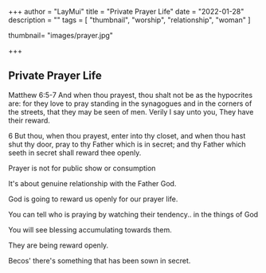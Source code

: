 +++
author = "LayMui"
title = "Private Prayer Life"
date = "2022-01-28"
description = ""
tags = [
   "thumbnail", "worship", "relationship", "woman"
]

thumbnail= "images/prayer.jpg"

+++

## Private Prayer Life

Matthew 6:5-7
And when thou prayest, thou shalt not be as the hypocrites are: for they love to pray standing in the synagogues and in the corners of the streets, that they may be seen of men. Verily I say unto you, They have their reward.

6 But thou, when thou prayest, enter into thy closet, and when thou hast shut thy door, pray to thy Father which is in secret; and thy Father which seeth in secret shall reward thee openly.

Prayer is not for public show or consumption

It's about genuine relationship with the Father God.

God is going to reward us openly for our prayer life.

You can tell who is praying by watching their tendency.. in the things of God

You will see blessing accumulating towards them.

They are being reward openly.

Becos' there's something that has been sown in secret.

